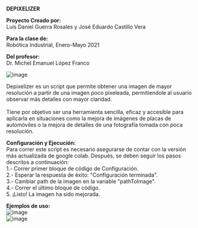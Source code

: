 **DEPIXELIZER**

**Proyecto Creado por:**<br />
Luis Daniel Guerra Rosales y José Eduardo Castillo Vera<br />

**Para la clase de:**<br />
Robótica Industrial, Enero-Mayo 2021<br />

**Del profesor:**<br />
Dr. Michel Emanuel López Franco<br />

![image](https://user-images.githubusercontent.com/75276451/119406751-d6405500-bca8-11eb-8dd3-9c66b2d0cb48.png)

Depixelizer es un script que permite obtener una imagen de mayor resolución a partir de una imagen poco pixeleada, permitiendole al usuario observar más detalles con mayor claridad. <br /> <br />
Tiene por objetivo ser una herramienta sencilla, eficaz y accesible para aplicarla en situaciones como la mejora de imágenes de placas de automóviles o la mejora de detalles de una fotografía tomada con poca resolución.

**Configuración y Ejecución:**<br />
Para correr este script es necesario asegurarse de contar con la versión más actualizada de google colab. Después, se deben seguir los pasos descritos a continuación:<br />
1.- Correr primer bloque de código de Configuración.<br />
2.- Esperar la respuesta de éxito: "Configuración terminada".<br />
3.- Cambiar path de la imagen en la variable "pathToImage".<br />
4.- Correr el último bloque de código.<br />
5. ¡Listo! La imagen ha sido mejorada.<br />

**Ejemplos de uso:**<br />
![image](https://user-images.githubusercontent.com/75276451/119409175-82d00600-bcac-11eb-89ff-8cde7e5f8394.png)<br />
![image](https://user-images.githubusercontent.com/75276451/119409410-e35f4300-bcac-11eb-881b-eb8fdb144150.png)
